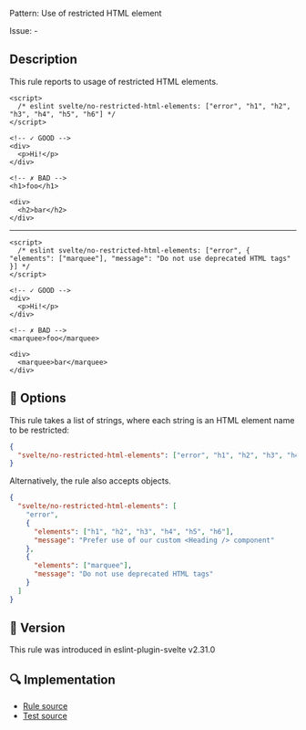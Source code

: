 Pattern: Use of restricted HTML element

Issue: -

## Description

This rule reports to usage of restricted HTML elements.

```svelte
<script>
  /* eslint svelte/no-restricted-html-elements: ["error", "h1", "h2", "h3", "h4", "h5", "h6"] */
</script>

<!-- ✓ GOOD -->
<div>
  <p>Hi!</p>
</div>

<!-- ✗ BAD -->
<h1>foo</h1>

<div>
  <h2>bar</h2>
</div>
```

---

```svelte
<script>
  /* eslint svelte/no-restricted-html-elements: ["error", { "elements": ["marquee"], "message": "Do not use deprecated HTML tags" }] */
</script>

<!-- ✓ GOOD -->
<div>
  <p>Hi!</p>
</div>

<!-- ✗ BAD -->
<marquee>foo</marquee>

<div>
  <marquee>bar</marquee>
</div>
```

## :wrench: Options

This rule takes a list of strings, where each string is an HTML element name to be restricted:

```json
{
  "svelte/no-restricted-html-elements": ["error", "h1", "h2", "h3", "h4", "h5", "h6"]
}
```

Alternatively, the rule also accepts objects.

```json
{
  "svelte/no-restricted-html-elements": [
    "error",
    {
      "elements": ["h1", "h2", "h3", "h4", "h5", "h6"],
      "message": "Prefer use of our custom <Heading /> component"
    },
    {
      "elements": ["marquee"],
      "message": "Do not use deprecated HTML tags"
    }
  ]
}
```

## :rocket: Version

This rule was introduced in eslint-plugin-svelte v2.31.0

## :mag: Implementation

- [Rule source](https://github.com/sveltejs/eslint-plugin-svelte/blob/main/src/rules/no-restricted-html-elements.ts)
- [Test source](https://github.com/sveltejs/eslint-plugin-svelte/blob/main/tests/src/rules/no-restricted-html-elements.ts)
